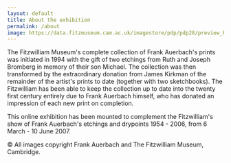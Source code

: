 ```yaml
---
layout: default
title: About the exhibition
permalink: /about
image: https://data.fitzmuseum.cam.ac.uk/imagestore/pdp/pdp28/preview_P_26_2000.jpg
---
```


The Fitzwilliam Museum's complete collection of Frank Auerbach's prints was initiated in 1994 with the gift of two etchings from Ruth and Joseph Bromberg in memory of their son Michael. The collection was then transformed by the extraordinary donation from James Kirkman of the remainder of the artist's prints to date (together with two sketchbooks). The Fitzwilliam has been able to keep the collection up to date into the twenty first century entirely due to Frank Auerbach himself, who has donated an impression of each new print on completion.

This online exhibition has been mounted to complement the Fitzwilliam's show of Frank Auerbach's etchings and drypoints 1954 - 2006, from 6 March - 10 June 2007.

© All images copyright Frank Auerbach and The Fitzwilliam Museum, Cambridge.
